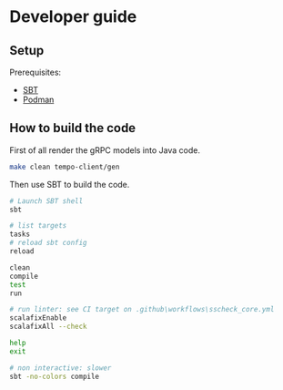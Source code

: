 # Developer guide

## Setup

Prerequisites:

- [SBT](https://www.scala-sbt.org/1.x/docs/Setup.html)
- [Podman](https://podman.io/docs/installation)

## How to build the code

First of all render the gRPC models into Java code.

```bash
make clean tempo-client/gen
```

Then use SBT to build the code.

```bash
# Launch SBT shell
sbt

# list targets
tasks
# reload sbt config
reload

clean
compile
test
run

# run linter: see CI target on .github\workflows\sscheck_core.yml
scalafixEnable
scalafixAll --check

help
exit

# non interactive: slower
sbt -no-colors compile
```
